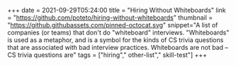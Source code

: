 +++
date = 2021-09-29T05:24:00
title = "Hiring Without Whiteboards"
link = "https://github.com/poteto/hiring-without-whiteboards"
thumbnail = "https://github.githubassets.com/pinned-octocat.svg"
snippet="A list of companies (or teams) that don't do "whiteboard" interviews. "Whiteboards" is used as a metaphor, and is a symbol for the kinds of CS trivia questions that are associated with bad interview practices. Whiteboards are not bad – CS trivia questions are"
tags = ["hiring"," other-list"," skill-test"]
+++
